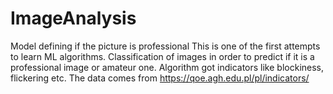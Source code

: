 # ImageAnalysis
Model defining if the picture is professional
This is one of the first attempts to learn ML algorithms.
Classification of images in order to predict if it is a professional image or amateur one. Algorithm got indicators like blockiness, flickering etc.
The data comes from https://qoe.agh.edu.pl/pl/indicators/ 
